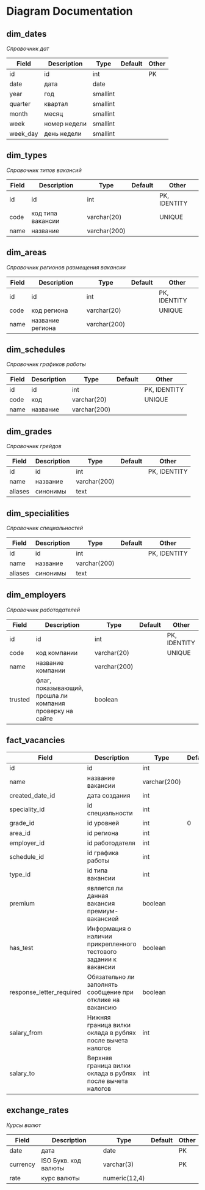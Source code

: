 # Diagram Documentation

## dim_dates

*Справочник дат*

| **Field** | **Description**     | **Type** | **Default** | **Other** |
| --------- | ------------------- | -------- | ----------- | --------- |
| id        | id                  | int      |             | PK        |
| date      | дата                | date     |             |           |
| year      | год                 | smallint |             |           |
| quarter   | квартал             | smallint |             |           |
| month     | месяц               | smallint |             |           |
| week      | номер недели        | smallint |             |           |
| week_day  | день 		недели | smallint |             |           |

## dim_types

*Справочник типов вакансий*

| **Field** | **Description**   | **Type**     | **Default** | **Other**            |
| --------- | ----------------- | ------------ | ----------- | -------------------- |
| id        | id                | int          |             | PK, 		IDENTITY |
| code      | код типа вакансии | varchar(20)  |             | UNIQUE               |
| name      | название          | varchar(200) |             |                      |

## dim_areas

*Справочник регионов размещения вакансии*

| **Field** | **Description**          | **Type**     | **Default** | **Other**            |
| --------- | ------------------------ | ------------ | ----------- | -------------------- |
| id        | id                       | int          |             | PK, 		IDENTITY |
| code      | код региона              | varchar(20)  |             | UNIQUE               |
| name      | название 		региона | varchar(200) |             |                      |

## dim_schedules

*Справочник графиков работы*

| **Field** | **Description** | **Type**     | **Default** | **Other**            |
| --------- | --------------- | ------------ | ----------- | -------------------- |
| id        | id              | int          |             | PK, 		IDENTITY |
| code      | код             | varchar(20)  |             | UNIQUE               |
| name      | название        | varchar(200) |             |                      |

## dim_grades

*Справочник грейдов*

| **Field** | **Description** | **Type**     | **Default** | **Other**            |
| --------- | --------------- | ------------ | ----------- | -------------------- |
| id        | id              | int          |             | PK, 		IDENTITY |
| name      | название        | varchar(200) |             |                      |
| aliases   | синонимы        | text         |             |                      |

## dim_specialities

*Справочник специальностей*

| **Field** | **Description** | **Type**     | **Default** | **Other**            |
| --------- | --------------- | ------------ | ----------- | -------------------- |
| id        | id              | int          |             | PK, 		IDENTITY |
| name      | название        | varchar(200) |             |                      |
| aliases   | синонимы        | text         |             |                      |

## dim_employers

*Справочник работодателей*

| **Field** | **Description**                                              | **Type**     | **Default** | **Other**            |
| --------- | ------------------------------------------------------------ | ------------ | ----------- | -------------------- |
| id        | id                                                           | int          |             | PK, 		IDENTITY |
| code      | код компании                                                 | varchar(20)  |             | UNIQUE               |
| name      | название 		компании                                    | varchar(200) |             |                      |
| trusted   | флаг, показывающий, 		прошла ли компания проверку на сайте | boolean      |             |                      |

## fact_vacancies

| **Field**                | **Description**                                              | **Type**     | **Default** | **Other**         |
| ------------------------ | ------------------------------------------------------------ | ------------ | ----------- | ----------------- |
| id                       | id                                                           | int          |             | PK                |
| name                     | название вакансии                                            | varchar(200) |             |                   |
| created_date_id          | дата 		создания                                        | int          |             | FK, 		INDEX |
| speciality_id            | id специальности                                             | int          |             | FK, INDEX         |
| grade_id                 | id 		уровней                                           | int          | 0           | FK, 		INDEX |
| area_id                  | id региона                                                   | int          |             | FK, INDEX         |
| employer_id              | id 		работодателя                                      | int          |             | FK, 		INDEX |
| schedule_id              | id графика работы                                            | int          |             | FK, INDEX         |
| type_id                  | id 		типа вакансии                                     | int          |             | FK, 		INDEX |
| premium                  | является ли данная 		вакансия премиум-вакансией        | boolean      |             |                   |
| has_test                 | Информация 		о наличии прикрепленного тестового 		задании к вакансии | boolean      |             |                   |
| response_letter_required | Обязательно ли 		заполнять сообщение при отклике на 		вакансию | boolean      |             |                   |
| salary_from              | Нижняя 		граница вилки оклада в рублях после 		вычета налогов | int          |             | NULLABLE          |
| salary_to                | Верхняя граница 		вилки оклада в рублях после вычета 		налогов | int          |             | NULLABLE          |

## exchange_rates

*Курсы валют*

| **Field** | **Description**      | **Type**      | **Default** | **Other** |
| --------- | -------------------- | ------------- | ----------- | --------- |
| date      | дата                 | date          |             | PK        |
| currency  | ISO Букв. код валюты | varchar(3)    |             | PK        |
| rate      | курс 		валюты  | numeric(12,4) |             |           |


